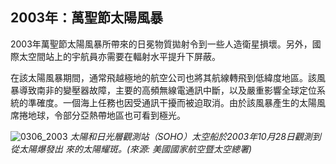 ## 2003年：萬聖節太陽風暴

2003年萬聖節太陽風暴所帶來的日冕物質拋射令到一些人造衛星損壞。另外，國際太空間站上的宇航員亦需要在輻射水平提升下屏蔽。

在該太陽風暴期間，通常飛越極地的航空公司也將其航線轉飛到低緯度地區。該風暴導致南非的變壓器故障，主要的高頻無線電通訊中斷，以及嚴重影響全球定位系統的準確度。一個海上任務也因受通訊干擾而被迫取消。由於該風暴產生的太陽風席捲地球，令部分亞熱帶地區也可看到極光。

![0306_2003](./static/0306_2003.png)
*太陽和日光層觀測站（SOHO）太空船於2003年10月28日觀測到從太陽爆發出 來的太陽耀斑。(來源: 美國國家航空暨太空總署)*
